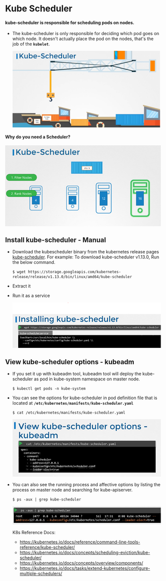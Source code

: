 # Kube Scheduler

#### kube-scheduler is responsible for scheduling pods on nodes.  
- The kube-scheduler is only responsible for deciding which pod goes on which node. It doesn't actually place the pod on the nodes, that's the job of the **`kubelet`**.

  ![kube-scheduler1](../images/kube-scheduler1.PNG)
  
#### Why do you need a Scheduler?

  ![kube-scheduler2](../images/kube-scheduler2.PNG)
    
## Install kube-scheduler - Manual
- Download the kubescheduler binary from the kubernetes release pages [kube-scheduler](https://storage.googleapis.com/kubernetes-release/release/v1.13.0/bin/linux/amd64/kube-scheduler). For example: To download kube-scheduler v1.13.0, Run the below command.
  ```
  $ wget https://storage.googleapis.com/kubernetes-release/release/v1.13.0/bin/linux/amd64/kube-scheduler
  ```
- Extract it
- Run it as a service

  ![kube-scheduler3](../images/kube-scheduler3.PNG)
  
## View kube-scheduler options - kubeadm
- If you set it up with kubeadm tool, kubeadm tool will deploy the kube-scheduler as pod in kube-system namespace on master node.
  ```
  $ kubectl get pods -n kube-system
  ```
- You can see the options for kube-scheduler in pod definition file that is located at **`/etc/kubernetes/manifests/kube-scheduler.yaml`**
  ```
  $ cat /etc/kubernetes/manifests/kube-scheduler.yaml
  ```
  ![kube-scheduler4](../images/kube-scheduler4.PNG)
  
- You can also see the running process and affective options by listing the process on master node and searching for kube-apiserver.
  ``` 
  $ ps -aux | grep kube-scheduler
  ```
  ![kube-scheduler5](../images/kube-scheduler5.PNG)
  
  K8s Reference Docs:
  - https://kubernetes.io/docs/reference/command-line-tools-reference/kube-scheduler/
  - https://kubernetes.io/docs/concepts/scheduling-eviction/kube-scheduler/
  - https://kubernetes.io/docs/concepts/overview/components/
  - https://kubernetes.io/docs/tasks/extend-kubernetes/configure-multiple-schedulers/
    

